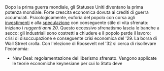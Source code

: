 

Dopo la prima guerra mondiale, gli Statuses Uniti diventano la prima potenza mondiale. Forte crescita economica dovuta ai crediti di guerra accumulati. Psicologicamente, euforia del popolo con corsa agli <u>investimenti</u> e alla <u>speculazione</u> con conseguente stile di vita sfrenato: iniziano i *ruggenti anni 20*. Questo eccessivo sfrenatismo lascia le banche a secco: gli industriali sono costretti a chiudere e il popolo perde il lavoro: crisi di disoccupazione e conseguente crisi economica del '29. La borsa di Wall Street crolla.
Con l'elezione di Roosevelt nel '32 si cerca di risollevare l'economia:
- New Deal: regolamentazione del liberismo sfrenato. Vengono applicate le teorie economiche keynesiane per cui lo Stato deve